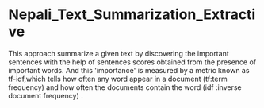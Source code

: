 # Nepali_Text_Summarization_Extractive

This approach summarize a given text by discovering the important sentences with the help of sentences scores obtained from the presence of important words. And this 'importance' is measured by a metric known as tf-idf,which tells how often any word appear in a document (tf:term frequency) and how often the documents contain the word (idf :inverse document frequency) .
